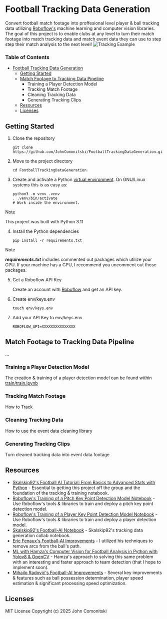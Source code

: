 # Football Tracking Data Generation
Convert football match footage into proffesional level player & ball tracking data utilizing [Roboflow's](https://roboflow.com/) machine learning and computer vision libraries. The goal of this project is to enable clubs at any level to turn their match footage into match tracking data and match event data they can use to step step their match analysis to the next level!
![Tracking Example](./examples/tracking.png)


### Table of Contents
<!--TOC-->
- [Football Tracking Data Generation](fFootball-tracking-data-generation)
  - [Getting Started](#getting-started)
  - [Match Footage to Tracking Data Pipeline](#match-footage-to-tracking-data-Pipeline)
    - Training a Player Detection Model
    - Tracking Match Footage
    - Cleaning Tracking Data
    - Generating Tracking Clips
  - [Resources](#resources)
  - [Licenses](#license)

## Getting Started
1. Clone the repository

    ```shell
    git clone https://github.com/JohnComonitski/FootballTrackingDataGeneration.git
    ```

2. Move to the project directory

    ```shell
    cd FootballTrackingDataGeneration
    ```

3. Create and activate a Python
    [virtual environment](https://docs.python.org/3/library/venv.html#creating-virtual-environments).
    On GNU/Linux systems this is as easy as:

    ```shell
    python3 -m venv .venv
    . .venv/bin/activate
    # Work inside the environment.
    ```
  > [!NOTE]
  > This project was built with Python 3.11


4. Install the Python dependencies
    ```shell
    pip install -r requirements.txt
    ```
  > [!NOTE]
  > **_requirements.txt_** includes commented out packages which utilize your GPU. If your machine has a GPU, I recommend you uncomment out those packages.

5. Get a Roboflow API Key
   
    Create an account with [Roboflow](https://roboflow.com/) and get an API key.

6. Create env/keys.env

    ```shell
    touch env/keys.env
    ```

7. Add your API Key to env/keys.env

    ```
    ROBOFLOW_API=XXXXXXXXXXXXXXX
    ```

## Match Footage to Tracking Data Pipeline
...

### Training a Player Detection Model
The creation & training of a player detection model can be found within [train/train.ipynb](./train/train.ipynb)

### Tracking Match Footage
How to Track

### Cleaning Tracking Data
How to use the event data cleaning library

### Generating Tracking Clips
Turn cleaned tracking data into event data footage

## Resources
- [Skalskip92's Football AI Tutorial: From Basics to Advanced Stats with Python](https://www.youtube.com/watch?v=aBVGKoNZQUw) - Essential to getting this project off the group and the foundation of the tracking & training notebook.
- [Roboflow's Training of a Pitch Key Point Detection Model Notebook](https://colab.research.google.com/github/roboflow/sports/blob/main/examples/soccer/notebooks/train_pitch_keypoint_detector.ipynb) - Use Roboflow's tools & libraries to train and deploy a pitch key point detection model.
- [Roboflow's Training of a Player Key Point Detection Model Notebook](https://colab.research.google.com/github/roboflow/sports/blob/main/examples/soccer/notebooks/train_pitch_keypoint_detector.ipynb) - Use Roboflow's tools & libraries to train and deploy a player detection model.
- [Skalskip92's Football-AI Notebook](https://colab.research.google.com/github/roboflow-ai/notebooks/blob/main/notebooks/football-ai.ipynb) - Skalskip92's tracking data generation collab notebook.
- [Eric Fenaux's Football-AI Improvements](https://github.com/fenaux/soccer-applications/blob/main/Ball_radar.ipynb) - I utilized his techniques to remove arcs from the ball's path.
- [ML with Hamza's Computer Vision for Football Analysis in Python with Yolov8 & OpenCV](https://www.youtube.com/watch?v=yJWAtr3kvPU) - Hamza's approach to solving this same problem with an interesting and faster approach to team detection (that I hope to implement soon).
- [Mihailo Radović's Football-AI Improvements](https://x.com/skalskip92/status/1843644812953883128) - Several key improvements & features such as ball possession determination, player speed estimation & significant processing speed optimization.

## Licenses
MIT License
Copyright (c) 2025 John Comonitski